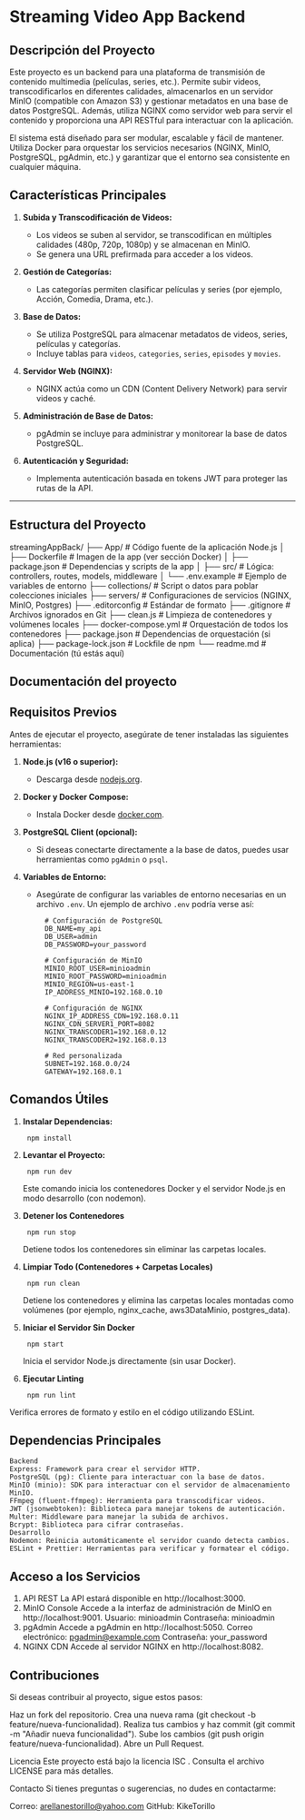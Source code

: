 # **Streaming Video App Backend**

## **Descripción del Proyecto**

Este proyecto es un backend para una plataforma de transmisión de contenido multimedia (películas, series, etc.). Permite subir videos, transcodificarlos en diferentes calidades, almacenarlos en un servidor MinIO (compatible con Amazon S3) y gestionar metadatos en una base de datos PostgreSQL. Además, utiliza NGINX como servidor web para servir el contenido y proporciona una API RESTful para interactuar con la aplicación.

El sistema está diseñado para ser modular, escalable y fácil de mantener. Utiliza Docker para orquestar los servicios necesarios (NGINX, MinIO, PostgreSQL, pgAdmin, etc.) y garantizar que el entorno sea consistente en cualquier máquina.

## **Características Principales**

1. **Subida y Transcodificación de Videos:**
   - Los videos se suben al servidor, se transcodifican en múltiples calidades (480p, 720p, 1080p) y se almacenan en MinIO.
   - Se genera una URL prefirmada para acceder a los videos.

2. **Gestión de Categorías:**
   - Las categorías permiten clasificar películas y series (por ejemplo, Acción, Comedia, Drama, etc.).

3. **Base de Datos:**
   - Se utiliza PostgreSQL para almacenar metadatos de videos, series, películas y categorías.
   - Incluye tablas para `videos`, `categories`, `series`, `episodes` y `movies`.

4. **Servidor Web (NGINX):**
   - NGINX actúa como un CDN (Content Delivery Network) para servir videos y caché.

5. **Administración de Base de Datos:**
   - pgAdmin se incluye para administrar y monitorear la base de datos PostgreSQL.

6. **Autenticación y Seguridad:**
   - Implementa autenticación basada en tokens JWT para proteger las rutas de la API.

---

## **Estructura del Proyecto**

streamingAppBack/
├── App/                 # Código fuente de la aplicación Node.js
│   ├── Dockerfile       # Imagen de la app (ver sección Docker)
│   ├── package.json     # Dependencias y scripts de la app
│   ├── src/             # Lógica: controllers, routes, models, middleware
│   └── .env.example     # Ejemplo de variables de entorno
├── collections/         # Script o datos para poblar colecciones iniciales
├── servers/             # Configuraciones de servicios (NGINX, MinIO, Postgres)
├── .editorconfig        # Estándar de formato
├── .gitignore           # Archivos ignorados en Git
├── clean.js             # Limpieza de contenedores y volúmenes locales
├── docker-compose.yml   # Orquestación de todos los contenedores
├── package.json         # Dependencias de orquestación (si aplica)
├── package-lock.json    # Lockfile de npm
└── readme.md            # Documentación (tú estás aquí)

Documentación del proyecto
---
## **Requisitos Previos**

Antes de ejecutar el proyecto, asegúrate de tener instaladas las siguientes herramientas:

1. **Node.js (v16 o superior):**
   - Descarga desde [nodejs.org](https://nodejs.org/).

2. **Docker y Docker Compose:**
   - Instala Docker desde [docker.com](https://www.docker.com/).

3. **PostgreSQL Client (opcional):**
   - Si deseas conectarte directamente a la base de datos, puedes usar herramientas como `pgAdmin` o `psql`.

4. **Variables de Entorno:**
   - Asegúrate de configurar las variables de entorno necesarias en un archivo `.env`. Un ejemplo de archivo `.env` podría verse así:
   
		   # Configuración de PostgreSQL
		   DB_NAME=my_api
		   DB_USER=admin
		   DB_PASSWORD=your_password

		   # Configuración de MinIO
		   MINIO_ROOT_USER=minioadmin
		   MINIO_ROOT_PASSWORD=minioadmin
		   MINIO_REGION=us-east-1
		   IP_ADDRESS_MINIO=192.168.0.10

		   # Configuración de NGINX
		   NGINX_IP_ADDRESS_CDN=192.168.0.11
		   NGINX_CDN_SERVER1_PORT=8082
		   NGINX_TRANSCODER1=192.168.0.12
		   NGINX_TRANSCODER2=192.168.0.13

		   # Red personalizada
		   SUBNET=192.168.0.0/24
		   GATEWAY=192.168.0.1


## **Comandos Útiles**

1. **Instalar Dependencias:**

		npm install

2. **Levantar el Proyecto:**

		npm run dev

	Este comando inicia los contenedores Docker y el servidor Node.js en modo desarrollo (con nodemon).

3. **Detener los Contenedores**

		npm run stop

	Detiene todos los contenedores sin eliminar las carpetas locales.

4. **Limpiar Todo (Contenedores + Carpetas Locales)**

		npm run clean

	Detiene los contenedores y elimina las carpetas locales montadas como volúmenes (por ejemplo, nginx_cache, aws3DataMinio, postgres_data).

5. **Iniciar el Servidor Sin Docker**

		npm start

	Inicia el servidor Node.js directamente (sin usar Docker).

6. **Ejecutar Linting**

		npm run lint

Verifica errores de formato y estilo en el código utilizando ESLint.

## **Dependencias Principales**
	Backend
	Express: Framework para crear el servidor HTTP.
	PostgreSQL (pg): Cliente para interactuar con la base de datos.
	MinIO (minio): SDK para interactuar con el servidor de almacenamiento MinIO.
	FFmpeg (fluent-ffmpeg): Herramienta para transcodificar videos.
	JWT (jsonwebtoken): Biblioteca para manejar tokens de autenticación.
	Multer: Middleware para manejar la subida de archivos.
	Bcrypt: Biblioteca para cifrar contraseñas.
	Desarrollo
	Nodemon: Reinicia automáticamente el servidor cuando detecta cambios.
	ESLint + Prettier: Herramientas para verificar y formatear el código.


## **Acceso a los Servicios**

1. API REST
La API estará disponible en http://localhost:3000.
2. MinIO Console
Accede a la interfaz de administración de MinIO en http://localhost:9001.
Usuario: minioadmin
Contraseña: minioadmin
3. pgAdmin
Accede a pgAdmin en http://localhost:5050.
Correo electrónico: pgadmin@example.com
Contraseña: your_password
4. NGINX CDN
Accede al servidor NGINX en http://localhost:8082.

## **Contribuciones**

Si deseas contribuir al proyecto, sigue estos pasos:

Haz un fork del repositorio.
Crea una nueva rama (git checkout -b feature/nueva-funcionalidad).
Realiza tus cambios y haz commit (git commit -m "Añadir nueva funcionalidad").
Sube los cambios (git push origin feature/nueva-funcionalidad).
Abre un Pull Request.

Licencia
Este proyecto está bajo la licencia ISC . Consulta el archivo LICENSE para más detalles.

Contacto
Si tienes preguntas o sugerencias, no dudes en contactarme:

Correo: arellanestorillo@yahoo.com
GitHub: KikeTorillo
